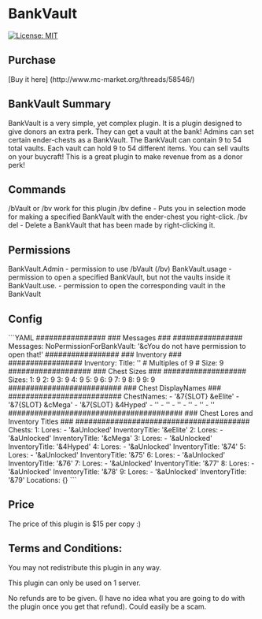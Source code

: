 # BankVault

[![License: MIT](https://img.shields.io/badge/License-MIT-yellow.svg)](https://opensource.org/licenses/MIT)

<h2>Purchase</h2>
[Buy it here] (http://www.mc-market.org/threads/58546/)

<h2>BankVault Summary</h2>
BankVault is a very simple, yet complex plugin. It is a plugin designed to give donors an extra perk. They can get a vault at the bank! Admins can set certain ender-chests as a BankVault. The BankVault can contain 9 to 54 total vaults. Each vault can hold 9 to 54 different items. You can sell vaults on your buycraft! This is a great plugin to make revenue from as a donor perk!

<h2>Commands</h2>
/bVault or /bv work for this plugin
/bv define - Puts you in selection mode for making a specified BankVault with the ender-chest you right-click.
/bv del - Delete a BankVault that has been made by right-clicking it.

<h2>Permissions</h2>
BankVault.Admin - permission to use /bVault (/bv)
BankVault.usage - permission to open a specified BankVault, but not the vaults inside it
BankVault.use.<number> - permission to open the corresponding vault in the BankVault

<h2>Config</h2>
```YAML
################
### Messages ###
################
Messages:
    NoPermissionForBankVault: '&cYou do not have permission to open that!'
#################
### Inventory ###
#################
Inventory:
    Title: ''
    # Multiples of 9 #
    Size: 9
    ###################
    ### Chest Sizes ###
    ###################
    Sizes:
        1: 9
        2: 9
        3: 9
        4: 9
        5: 9
        6: 9
        7: 9
        8: 9
        9: 9
    ##########################
    ### Chest DisplayNames ###
    ##########################
    ChestNames:
    - '&7{SLOT} &eElite'
    - '&7{SLOT} &cMega'
    - '&7{SLOT} &4Hyped'
    - ''
    - ''
    - ''
    - ''
    - ''
    - ''
    ########################################
    ### Chest Lores and Inventory Titles ###
    ########################################
    Chests:
        1:
            Lores:
            - '&aUnlocked'
            InventoryTitle: '&eElite'
        2:
            Lores:
            - '&aUnlocked'
            InventoryTitle: '&cMega'
        3:
            Lores:
            - '&aUnlocked'
            InventoryTitle: '&4Hyped'
        4:
            Lores:
            - '&aUnlocked'
            InventoryTitle: '&74'
        5:
             Lores:
             - '&aUnlocked'
             InventoryTitle: '&75'
        6:
             Lores:
             - '&aUnlocked'
             InventoryTitle: '&76'
        7:
             Lores:
             - '&aUnlocked'
             InventoryTitle: '&77'
        8:
             Lores:
             - '&aUnlocked'
             InventoryTitle: '&78'
        9:
             Lores:
             - '&aUnlocked'
             InventoryTitle: '&79'
Locations: {}
```


<h2>Price</h2>
The price of this plugin is $15 per copy :)

<h2>Terms and Conditions:</h2>
You may not redistribute this plugin in any way.

This plugin can only be used on 1 server.

No refunds are to be given. (I have no idea what you are going to do with the plugin once you get that refund). Could easily be a scam.
